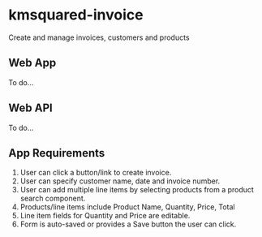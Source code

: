 # kmsquared-invoice
Create and manage invoices, customers and products

## Web App
To do...

## Web API
To do...


## App Requirements 
1. User can click a button/link to create invoice.
2. User can specify customer name, date and invoice number.
3. User can add multiple line items by selecting products from a product search component.
4. Products/line items include Product Name, Quantity, Price, Total
5. Line item fields for Quantity and Price are editable.
6. Form is auto-saved or provides a Save button the user can click.